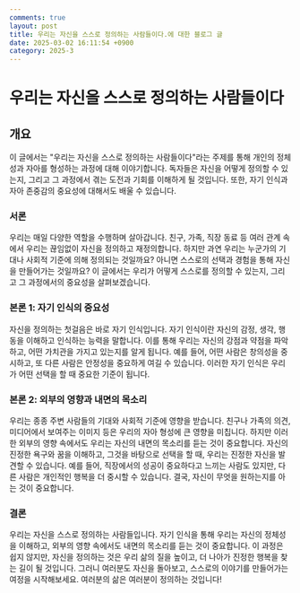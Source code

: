 ```yaml
---
comments: true
layout: post
title: 우리는 자신을 스스로 정의하는 사람들이다.에 대한 블로그 글
date: 2025-03-02 16:11:54 +0900
category: 2025-3
---
```


# 우리는 자신을 스스로 정의하는 사람들이다

## 개요
이 글에서는 "우리는 자신을 스스로 정의하는 사람들이다"라는 주제를 통해 개인의 정체성과 자아를 형성하는 과정에 대해 이야기합니다. 독자들은 자신을 어떻게 정의할 수 있는지, 그리고 그 과정에서 겪는 도전과 기회를 이해하게 될 것입니다. 또한, 자기 인식과 자아 존중감의 중요성에 대해서도 배울 수 있습니다.

### 서론
우리는 매일 다양한 역할을 수행하며 살아갑니다. 친구, 가족, 직장 동료 등 여러 관계 속에서 우리는 끊임없이 자신을 정의하고 재정의합니다. 하지만 과연 우리는 누군가의 기대나 사회적 기준에 의해 정의되는 것일까요? 아니면 스스로의 선택과 경험을 통해 자신을 만들어가는 것일까요? 이 글에서는 우리가 어떻게 스스로를 정의할 수 있는지, 그리고 그 과정에서의 중요성을 살펴보겠습니다.

### 본론 1: 자기 인식의 중요성
자신을 정의하는 첫걸음은 바로 자기 인식입니다. 자기 인식이란 자신의 감정, 생각, 행동을 이해하고 인식하는 능력을 말합니다. 이를 통해 우리는 자신의 강점과 약점을 파악하고, 어떤 가치관을 가지고 있는지를 알게 됩니다. 예를 들어, 어떤 사람은 창의성을 중시하고, 또 다른 사람은 안정성을 중요하게 여길 수 있습니다. 이러한 자기 인식은 우리가 어떤 선택을 할 때 중요한 기준이 됩니다.

### 본론 2: 외부의 영향과 내면의 목소리
우리는 종종 주변 사람들의 기대와 사회적 기준에 영향을 받습니다. 친구나 가족의 의견, 미디어에서 보여주는 이미지 등은 우리의 자아 형성에 큰 영향을 미칩니다. 하지만 이러한 외부의 영향 속에서도 우리는 자신의 내면의 목소리를 듣는 것이 중요합니다. 자신의 진정한 욕구와 꿈을 이해하고, 그것을 바탕으로 선택을 할 때, 우리는 진정한 자신을 발견할 수 있습니다. 예를 들어, 직장에서의 성공이 중요하다고 느끼는 사람도 있지만, 다른 사람은 개인적인 행복을 더 중시할 수 있습니다. 결국, 자신이 무엇을 원하는지를 아는 것이 중요합니다.

### 결론
우리는 자신을 스스로 정의하는 사람들입니다. 자기 인식을 통해 우리는 자신의 정체성을 이해하고, 외부의 영향 속에서도 내면의 목소리를 듣는 것이 중요합니다. 이 과정은 쉽지 않지만, 자신을 정의하는 것은 우리 삶의 질을 높이고, 더 나아가 진정한 행복을 찾는 길이 될 것입니다. 그러니 여러분도 자신을 돌아보고, 스스로의 이야기를 만들어가는 여정을 시작해보세요. 여러분의 삶은 여러분이 정의하는 것입니다!